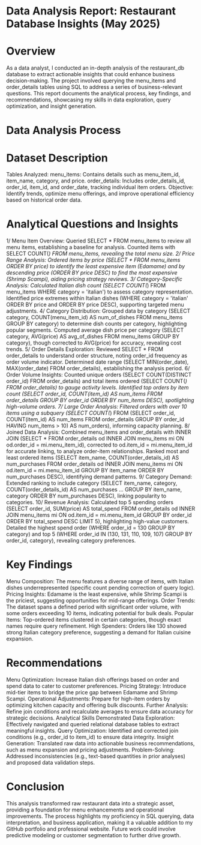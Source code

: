 #      Data Analysis Report: Restaurant Database Insights (May 2025)
# Overview
As a data analyst, I conducted an in-depth analysis of the restaurant_db database to extract actionable insights that could enhance business decision-making. The project involved querying the menu_items and order_details tables using SQL to address a series of business-relevant questions. This report documents the analytical process, key findings, and recommendations, showcasing my skills in data exploration, query optimization, and insight generation.

#      Data Analysis Process
# Dataset Description
Tables Analyzed:
menu_items: Contains details such as menu_item_id, item_name, category, and price.
order_details: Includes order_details_id, order_id, item_id, and order_date, tracking individual item orders.
Objective: Identify trends, optimize menu offerings, and improve operational efficiency based on historical order data.


#     Analytical Questions and Insights
1/ Menu Item Overview:
Queried SELECT * FROM menu_items to review all menu items, establishing a baseline for analysis.
Counted items with SELECT COUNT(*) FROM menu_items, revealing the total menu size.
2/ Price Range Analysis:
Ordered items by price (SELECT * FROM menu_items ORDER BY price) to identify the least expensive item (Edamame) and by descending price (ORDER BY price DESC) to find the most expensive (Shrimp Scampi), aiding pricing strategy reviews.
3/ Category-Specific Analysis:
Calculated Italian dish count (SELECT COUNT(*) FROM menu_items WHERE category = 'italian') to assess category representation.
Identified price extremes within Italian dishes (WHERE category = 'italian' ORDER BY price and ORDER BY price DESC), supporting targeted menu adjustments.
4/ Category Distribution:
Grouped data by category (SELECT category, COUNT(menu_item_id) AS num_of_dishes FROM menu_items GROUP BY category) to determine dish counts per category, highlighting popular segments.
Computed average dish price per category (SELECT category, AVG(price) AS avg_of_dishes FROM menu_items GROUP BY category), though corrected to AVG(price) for accuracy, revealing cost trends.
5/ Order Details Exploration:
Reviewed SELECT * FROM order_details to understand order structure, noting order_id frequency as order volume indicator.
Determined date range (SELECT MIN(order_date), MAX(order_date) FROM order_details), establishing the analysis period.
6/ Order Volume Insights:
Counted unique orders (SELECT COUNT(DISTINCT order_id) FROM order_details) and total items ordered (SELECT COUNT(*) FROM order_details) to gauge activity levels.
Identified top orders by item count (SELECT order_id, COUNT(item_id) AS num_items FROM order_details GROUP BY order_id ORDER BY num_items DESC), spotlighting high-volume orders.
7/ Large Order Analysis:
Filtered orders with over 10 items using a subquery (SELECT COUNT(*) FROM (SELECT order_id, COUNT(item_id) AS num_items FROM order_details GROUP BY order_id HAVING num_items > 10) AS num_orders), informing capacity planning.
8/ Joined Data Analysis:
Combined menu_items and order_details with INNER JOIN (SELECT * FROM order_details od INNER JOIN menu_items mi ON od.order_id = mi.menu_item_id), corrected to od.item_id = mi.menu_item_id for accurate linking, to analyze order-item relationships.
Ranked most and least ordered items (SELECT item_name, COUNT(order_details_id) AS num_purchases FROM order_details od INNER JOIN menu_items mi ON od.item_id = mi.menu_item_id GROUP BY item_name ORDER BY num_purchases DESC), identifying demand patterns.
9/ Category Demand:
Extended ranking to include category (SELECT item_name, category, COUNT(order_details_id) AS num_purchases ... GROUP BY item_name, category ORDER BY num_purchases DESC), linking popularity to categories.
10/ Revenue Analysis:
Calculated top 5 spending orders (SELECT order_id, SUM(price) AS total_spend FROM order_details od INNER JOIN menu_items mi ON od.item_id = mi.menu_item_id GROUP BY order_id ORDER BY total_spend DESC LIMIT 5), highlighting high-value customers.
Detailed the highest spend order (WHERE order_id = 130 GROUP BY category) and top 5 (WHERE order_id IN (130, 131, 110, 109, 107) GROUP BY order_id, category), revealing category preferences.


#   Key Findings
Menu Composition: The menu features a diverse range of items, with Italian dishes underrepresented (specific count pending correction of query logic).
Pricing Insights: Edamame is the least expensive, while Shrimp Scampi is the priciest, suggesting opportunities for mid-range offerings.
Order Trends: The dataset spans a defined period with significant order volume, with some orders exceeding 10 items, indicating potential for bulk deals.
Popular Items: Top-ordered items clustered in certain categories, though exact names require query refinement.
High Spenders: Orders like 130 showed strong Italian category preference, suggesting a demand for Italian cuisine expansion.
#  Recommendations
Menu Optimization: Increase Italian dish offerings based on order and spend data to cater to customer preferences.
Pricing Strategy: Introduce mid-tier items to bridge the price gap between Edamame and Shrimp Scampi.
Operational Adjustments: Prepare for high-item orders by optimizing kitchen capacity and offering bulk discounts.
Further Analysis: Refine join conditions and recalculate averages to ensure data accuracy for strategic decisions.
Analytical Skills Demonstrated
Data Exploration: Effectively navigated and queried relational database tables to extract meaningful insights.
Query Optimization: Identified and corrected join conditions (e.g., order_id to item_id) to ensure data integrity.
Insight Generation: Translated raw data into actionable business recommendations, such as menu expansion and pricing adjustments.
Problem-Solving: Addressed inconsistencies (e.g., text-based quantities in prior analyses) and proposed data validation steps.
#  Conclusion
This analysis transformed raw restaurant data into a strategic asset, providing a foundation for menu enhancements and operational improvements. The process highlights my proficiency in SQL querying, data interpretation, and business application, making it a valuable addition to my GitHub portfolio and professional website. Future work could involve predictive modeling or customer segmentation to further drive growth.
